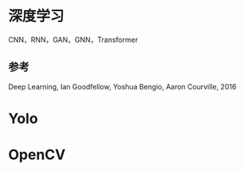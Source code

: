# 深度学习

CNN，RNN，GAN，GNN，Transformer

## 参考

Deep Learning, Ian Goodfellow, Yoshua Bengio, Aaron Courville, 2016

# Yolo

# OpenCV